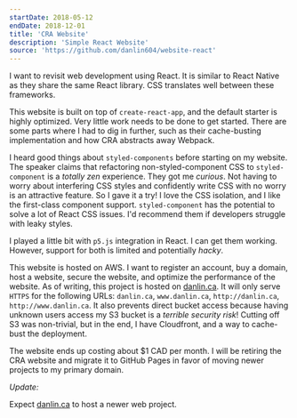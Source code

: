 ```yaml
---
startDate: 2018-05-12
endDate: 2018-12-01
title: 'CRA Website'
description: 'Simple React Website'
source: 'https://github.com/danlin604/website-react'
---
```


I want to revisit web development using React. It is similar to React Native as they share the same React library. CSS translates well between these frameworks.

This website is built on top of `create-react-app`, and the default starter is highly optimized. Very little work needs to be done to get started. There are some parts where I had to dig in further, such as their cache-busting implementation and how CRA abstracts away Webpack.

I heard good things about `styled-components` before starting on my website. The speaker claims that refactoring non-styled-component CSS to `styled-component` is a _totally zen_ experience. They got me _curious_. Not having to worry about interfering CSS styles and confidently write CSS with no worry is an attractive feature. So I gave it a try! I love the CSS isolation, and I like the first-class component support. `styled-component` has the potential to solve a lot of React CSS issues. I'd recommend them if developers struggle with leaky styles.

I played a little bit with `p5.js` integration in React. I can get them working. However, support for both is limited and potentially _hacky_.

This website is hosted on AWS. I want to register an account, buy a domain, host a website, secure the website, and optimize the performance of the website. As of writing, this project is hosted on [danlin.ca](https://danlin.ca). It will only serve `HTTPS` for the following URLs: `danlin.ca`, `www.danlin.ca`, `http://danlin.ca`, `http://www.danlin.ca`. It also prevents direct bucket access because having unknown users access my S3 bucket is a _terrible security risk_! Cutting off S3 was non-trivial, but in the end, I have Cloudfront, and a way to cache-bust the deployment.

The website ends up costing about \$1 CAD per month. I will be retiring the CRA website and migrate it to GitHub Pages in favor of moving newer projects to my primary domain.

*Update:*

Expect [danlin.ca](https://danlin.ca) to host a newer web project.


